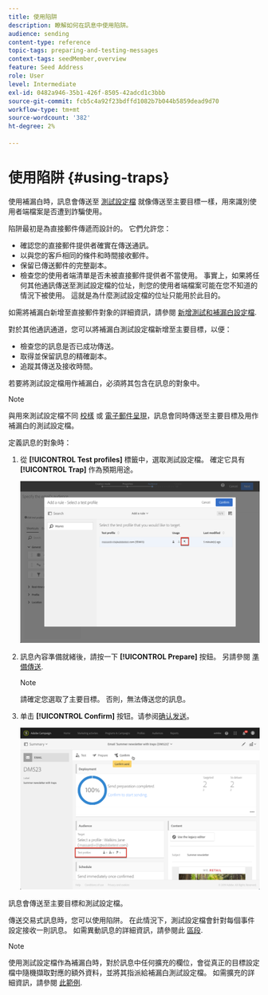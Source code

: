 ```yaml
---
title: 使用陷阱
description: 瞭解如何在訊息中使用陷阱。
audience: sending
content-type: reference
topic-tags: preparing-and-testing-messages
context-tags: seedMember,overview
feature: Seed Address
role: User
level: Intermediate
exl-id: 0482a946-35b1-426f-8505-42adcd1c3bbb
source-git-commit: fcb5c4a92f23bdffd1082b7b044b5859dead9d70
workflow-type: tm+mt
source-wordcount: '382'
ht-degree: 2%

---
```


# 使用陷阱 {#using-traps}

使用補漏白時，訊息會傳送至 [測試設定檔](../../audiences/using/managing-test-profiles.md) 就像傳送至主要目標一樣，用來識別使用者端檔案是否遭到詐騙使用。

陷阱最初是為直接郵件傳遞而設計的。 它們允許您：

* 確認您的直接郵件提供者確實在傳送通訊。
* 以與您的客戶相同的條件和時間接收郵件。
* 保留已傳送郵件的完整副本。
* 檢查您的使用者端清單是否未被直接郵件提供者不當使用。 事實上，如果將任何其他通訊傳送至測試設定檔的位址，則您的使用者端檔案可能在您不知道的情況下被使用。 這就是為什麼測試設定檔的位址只能用於此目的。

如需將補漏白新增至直接郵件對象的詳細資訊，請參閱 [新增測試和補漏白設定檔](../../channels/using/defining-the-direct-mail-audience.md#adding-test-and-trap-profiles).

對於其他通訊通道，您可以將補漏白測試設定檔新增至主要目標，以便：

* 檢查您的訊息是否已成功傳送。
* 取得並保留訊息的精確副本。
* 追蹤其傳送及接收時間。

若要將測試設定檔用作補漏白，必須將其包含在訊息的對象中。

>[!NOTE]
>
>與用來測試設定檔不同 [校樣](../../sending/using/sending-proofs.md) 或 [電子郵件呈現](../../sending/using/email-rendering.md)，訊息會同時傳送至主要目標及用作補漏白的測試設定檔。

定義訊息的對象時：

1. 從 **[!UICONTROL Test profiles]** 標籤中，選取測試設定檔。 確定它具有 **[!UICONTROL Trap]** 作為預期用途。

   ![](assets/trap_select.png)

1. 訊息內容準備就緒後，請按一下 **[!UICONTROL Prepare]** 按鈕。 另請參閱 [準備傳送](../../sending/using/preparing-the-send.md).
   >[!NOTE]
   >
   >請確定您選取了主要目標。 否則，無法傳送您的訊息。

1. 单击 **[!UICONTROL Confirm]** 按钮。请参阅[确认发送](../../sending/using/confirming-the-send.md)。

   ![](assets/trap_confirm.png)

訊息會傳送至主要目標和測試設定檔。

傳送交易式訊息時，您可以使用陷阱。 在此情況下，測試設定檔會針對每個事件設定接收一則訊息。 如需異動訊息的詳細資訊，請參閱此 [區段](../../channels/using/getting-started-with-transactional-msg.md).

>[!NOTE]
>
>使用測試設定檔作為補漏白時，對於訊息中任何擴充的欄位，會從真正的目標設定檔中隨機擷取對應的額外資料，並將其指派給補漏白測試設定檔。 如需擴充的詳細資訊，請參閱 [此範例](../../automating/using/enriching-profile-data-file.md).
